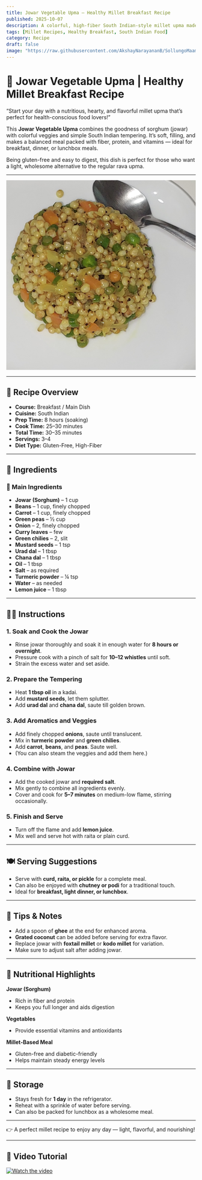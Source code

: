 ```yaml
---
title: Jowar Vegetable Upma – Healthy Millet Breakfast Recipe  
published: 2025-10-07  
description: A colorful, high-fiber South Indian-style millet upma made with jowar, fresh veggies, and mild spices — a wholesome, gluten-free breakfast or dinner dish!  
tags: [Millet Recipes, Healthy Breakfast, South Indian Food]  
category: Recipe  
draft: false  
image: "https://raw.githubusercontent.com/AkshayNarayananB/SollungoMaami/master/images/20250816_100536.jpg"  
---
```


# 🌾 Jowar Vegetable Upma | Healthy Millet Breakfast Recipe  

“Start your day with a nutritious, hearty, and flavorful millet upma that’s perfect for health-conscious food lovers!”  

This **Jowar Vegetable Upma** combines the goodness of sorghum (jowar) with colorful veggies and simple South Indian tempering. It’s soft, filling, and makes a balanced meal packed with fiber, protein, and vitamins — ideal for breakfast, dinner, or lunchbox meals.  

Being gluten-free and easy to digest, this dish is perfect for those who want a light, wholesome alternative to the regular rava upma.  

---

![Jowar Vegetable Upma](https://raw.githubusercontent.com/AkshayNarayananB/SollungoMaami/master/images/20250816_100536.jpg)

---

## 📌 Recipe Overview  

- **Course:** Breakfast / Main Dish  
- **Cuisine:** South Indian  
- **Prep Time:** 8 hours (soaking)  
- **Cook Time:** 25–30 minutes  
- **Total Time:** 30–35 minutes  
- **Servings:** 3–4  
- **Diet Type:** Gluten-Free, High-Fiber  

---

## 🛒 Ingredients  

### 🌾 Main Ingredients  
- **Jowar (Sorghum)** – 1 cup  
- **Beans** – 1 cup, finely chopped  
- **Carrot** – 1 cup, finely chopped  
- **Green peas** – ½ cup  
- **Onion** – 2, finely chopped  
- **Curry leaves** – few  
- **Green chilies** – 2, slit  
- **Mustard seeds** – 1 tsp  
- **Urad dal** – 1 tbsp  
- **Chana dal** – 1 tbsp  
- **Oil** – 1 tbsp  
- **Salt** – as required  
- **Turmeric powder** – ¼ tsp  
- **Water** – as needed  
- **Lemon juice** – 1 tbsp  

---

## 👩‍🍳 Instructions  

### 1. Soak and Cook the Jowar  
- Rinse jowar thoroughly and soak it in enough water for **8 hours or overnight**.  
- Pressure cook with a pinch of salt for **10–12 whistles** until soft.  
- Strain the excess water and set aside.  

### 2. Prepare the Tempering  
- Heat **1 tbsp oil** in a kadai.  
- Add **mustard seeds**, let them splutter.  
- Add **urad dal** and **chana dal**, saute till golden brown.  

### 3. Add Aromatics and Veggies  
- Add finely chopped **onions**, saute until translucent.  
- Mix in **turmeric powder** and **green chilies**.  
- Add **carrot**, **beans**, and **peas**. Saute well.  
- (You can also steam the veggies and add them here.)  

### 4. Combine with Jowar  
- Add the cooked jowar and **required salt**. 
- Mix gently to combine all ingredients evenly.  
- Cover and cook for **5–7 minutes** on medium-low flame, stirring occasionally.  

### 5. Finish and Serve  
- Turn off the flame and add **lemon juice**.  
- Mix well and serve hot with raita or plain curd.  

---

## 🍽️ Serving Suggestions  

- Serve with **curd, raita, or pickle** for a complete meal.  
- Can also be enjoyed with **chutney or podi** for a traditional touch.  
- Ideal for **breakfast, light dinner, or lunchbox**.  

---

## 🌟 Tips & Notes  

- Add a spoon of **ghee** at the end for enhanced aroma.  
- **Grated coconut** can be added before serving for extra flavor.  
- Replace jowar with **foxtail millet** or **kodo millet** for variation.  
- Make sure to adjust salt after adding jowar.  

---

## 🥦 Nutritional Highlights  

**Jowar (Sorghum)**  
- Rich in fiber and protein  
- Keeps you full longer and aids digestion  

**Vegetables**  
- Provide essential vitamins and antioxidants  

**Millet-Based Meal**  
- Gluten-free and diabetic-friendly  
- Helps maintain steady energy levels  

---

## 🥡 Storage  

- Stays fresh for **1 day** in the refrigerator.  
- Reheat with a sprinkle of water before serving.  
- Can also be packed for lunchbox as a wholesome meal.  

---

👉 A perfect millet recipe to enjoy any day — light, flavorful, and nourishing!  

---

## 🎥 Video Tutorial  

[![Watch the video](https://img.youtube.com/vi/mtzkgIZYuYM/0.jpg)](https://youtu.be/mtzkgIZYuYM?si=dsAntGqQL3-1Hnur)
